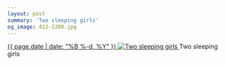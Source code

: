```yaml
---
layout: post
summary: 'Two sleeping girls'
og_image: 412-1280.jpg
---
```


<p>
 <time>
  <a href="/412">
   {{ page.date | date: "%B %-d, %Y" }}
  </a>
 </time>
 <a href="/412">
  <img alt="Two sleeping girls" sizes="(min-width: 700px) 50vw, calc(100vw - 2rem)" src="{{ site.assets_url }}/412-640.jpg" srcset="{{ site.assets_url }}/412-1280.jpg 1280w, {{ site.assets_url }}/412-960.jpg 960w, {{ site.assets_url }}/412-640.jpg 640w, {{ site.assets_url }}/412-320.jpg 320w"/>
 </a>
 <span>
  Two sleeping girls
 </span>
</p>
